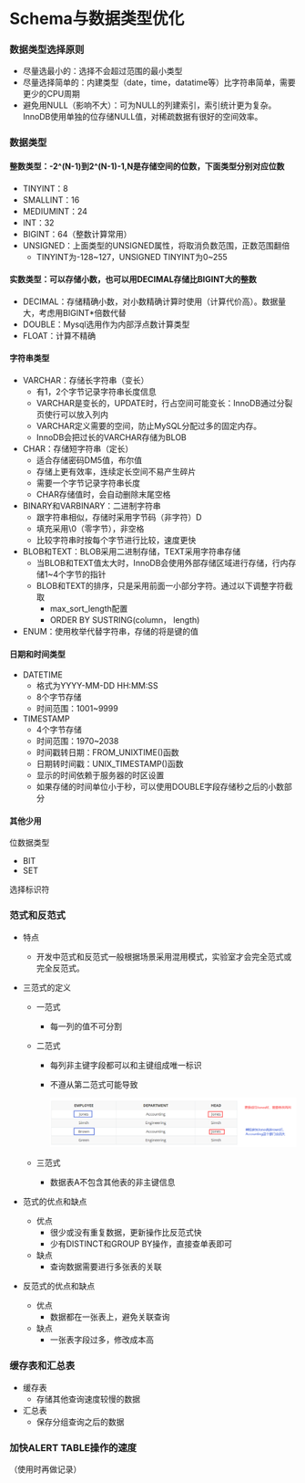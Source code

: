 # Schema与数据类型优化

### 数据类型选择原则

- 尽量选最小的：选择不会超过范围的最小类型
- 尽量选择简单的：内建类型（date，time，datatime等）比字符串简单，需要更少的CPU周期
- 避免用NULL（影响不大）：可为NULL的列建索引，索引统计更为复杂。InnoDB使用单独的位存储NULL值，对稀疏数据有很好的空间效率。

### 数据类型

#### 整数类型：-2^(N-1)到2^(N-1)-1,N是存储空间的位数，下面类型分别对应位数

- TINYINT：8
- SMALLINT：16
- MEDIUMINT：24
- INT：32
- BIGINT：64（整数计算常用）
- UNSIGNED：上面类型的UNSIGNED属性，将取消负数范围，正数范围翻倍
  - TINYINT为-128~127，UNSIGNED TINYINT为0~255

#### 实数类型：可以存储小数，也可以用DECIMAL存储比BIGINT大的整数

- DECIMAL：存储精确小数，对小数精确计算时使用（计算代价高）。数据量大，考虑用BIGINT*倍数代替
- DOUBLE：Mysql选用作为内部浮点数计算类型
- FLOAT：计算不精确

#### 字符串类型

- VARCHAR：存储长字符串（变长）
  - 有1，2个字节记录字符串长度信息
  - VARCHAR是变长的，UPDATE时，行占空间可能变长：InnoDB通过分裂页使行可以放入列内
  - VARCHAR定义需要的空间，防止MySQL分配过多的固定内存。
  - InnoDB会把过长的VARCHAR存储为BLOB
- CHAR：存储短字符串（定长）
  - 适合存储密码DM5值，布尔值
  - 存储上更有效率，连续定长空间不易产生碎片
  - 需要一个字节记录字符串长度
  - CHAR存储值时，会自动删除末尾空格
- BINARY和VARBINARY：二进制字符串
  - 跟字符串相似，存储时采用字节码（非字符）D
  - 填充采用\0（零字节），非空格
  - 比较字符串时按每个字节进行比较，速度更快
- BLOB和TEXT：BLOB采用二进制存储，TEXT采用字符串存储
  - 当BLOB和TEXT值太大时，InnoDB会使用外部存储区域进行存储，行内存储1~4个字节的指针
  - BLOB和TEXT的排序，只是采用前面一小部分字符。通过以下调整字符截取
    - max_sort_length配置
    - ORDER BY SUSTRING(column， length)
- ENUM：使用枚举代替字符串，存储的将是键的值

#### 日期和时间类型

- DATETIME
  - 格式为YYYY-MM-DD HH:MM:SS
  - 8个字节存储
  - 时间范围：1001~9999
- TIMESTAMP
  - 4个字节存储
  - 时间范围：1970~2038
  - 时间戳转日期：FROM_UNIXTIME()函数
  - 日期转时间戳：UNIX_TIMESTAMP()函数
  - 显示的时间依赖于服务器的时区设置
  - 如果存储的时间单位小于秒，可以使用DOUBLE字段存储秒之后的小数部分

#### 其他少用

位数据类型

- BIT
- SET

选择标识符

### 范式和反范式

- 特点

  - 开发中范式和反范式一般根据场景采用混用模式，实验室才会完全范式或完全反范式。

- 三范式的定义

  - 一范式

    - 每一列的值不可分割

  - 二范式

    - 每列非主键字段都可以和主键组成唯一标识

    - 不遵从第二范式可能导致

      ![img](img/4.png)  

  - 三范式

    - 数据表A不包含其他表的非主键信息

- 范式的优点和缺点

  - 优点
    - 很少或没有重复数据，更新操作比反范式快
    - 少有DISTINCT和GROUP BY操作，直接查单表即可
  - 缺点
    - 查询数据需要进行多张表的关联

- 反范式的优点和缺点

  - 优点
    - 数据都在一张表上，避免关联查询
  - 缺点
    - 一张表字段过多，修改成本高

### 缓存表和汇总表

- 缓存表
  - 存储其他查询速度较慢的数据
- 汇总表
  - 保存分组查询之后的数据

### 加快ALERT TABLE操作的速度

（使用时再做记录）